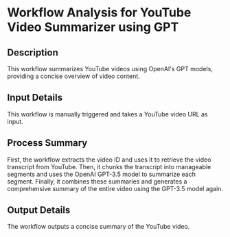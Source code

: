 # Workflow Analysis for YouTube Video Summarizer using GPT

## Description
This workflow summarizes YouTube videos using OpenAI's GPT models, providing a concise overview of video content.

## Input Details
This workflow is manually triggered and takes a YouTube video URL as input.

## Process Summary
First, the workflow extracts the video ID and uses it to retrieve the video transcript from YouTube. Then, it chunks the transcript into manageable segments and uses the OpenAI GPT-3.5 model to summarize each segment. Finally, it combines these summaries and generates a comprehensive summary of the entire video using the GPT-3.5 model again.

## Output Details
The workflow outputs a concise summary of the YouTube video.
